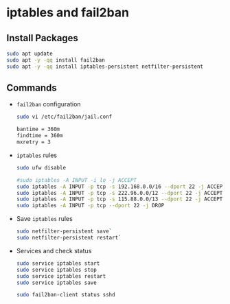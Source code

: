 # iptables and fail2ban

## Install Packages

  ```sh
  sudo apt update
  sudo apt -y -qq install fail2ban
  sudo apt -y -qq install iptables-persistent netfilter-persistent
   ```

## Commands

- `fail2ban` configuration

  ```sh
  sudo vi /etc/fail2ban/jail.conf

  bantime = 360m
  findtime = 360m
  mxretry = 3
  ```

- `iptables` rules
  ```sh
  sudo ufw disable

  #sudo iptables -A INPUT -i lo -j ACCEPT
  sudo iptables -A INPUT -p tcp -s 192.168.0.0/16 --dport 22 -j ACCEPT
  sudo iptables -A INPUT -p tcp -s 222.96.0.0/12 --dport 22 -j ACCEPT
  sudo iptables -A INPUT -p tcp -s 115.88.0.0/13 --dport 22 -j ACCEPT
  sudo iptables -A INPUT -p tcp --dport 22 -j DROP
  ```

- Save `iptables` rules

  ```sh
  sudo netfilter-persistent save`
  sudo netfilter-persistent restart`
  ```

- Services and check status
  ```sh
  sudo service iptables start
  sudo service iptables stop
  sudo service iptables restart
  sudo service iptables save

  sudo fail2ban-client status sshd
  ```
